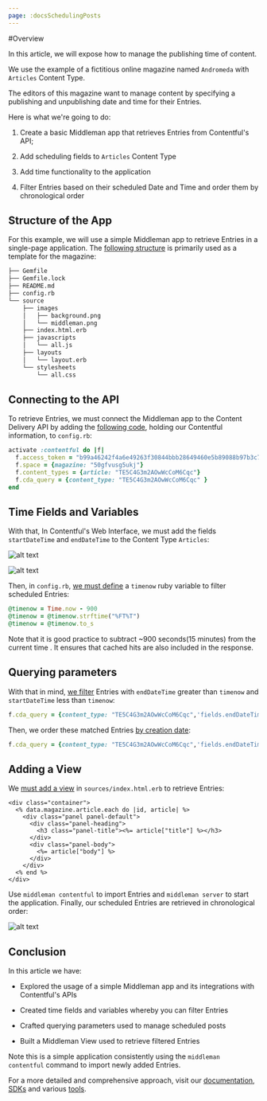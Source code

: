 ```yaml
---
page: :docsSchedulingPosts
---
```


#Overview

In this article, we will expose how to manage the publishing time of content. 

We use the example of a fictitious online magazine named `Andromeda` with `Articles` Content Type.  

The editors of this magazine want to manage content by specifying a publishing and unpublishing date and time for their Entries. 

Here is what we're going to do:

1. Create a basic Middleman app that retrieves Entries from Contentful's API;

2. Add scheduling fields to `Articles` Content Type

3. Add time functionality to the application

4. Filter Entries based on their scheduled Date and Time and order them by chronological order


## Structure of the App

For this example, we will use a simple Middleman app to retrieve Entries in a single-page application. The [following structure](https://github.com/contentful-labs/scheduling_app/commit/88017afc8e27b4689ff0636fccb8ae5b786b5639) is primarily used as a template for the magazine: 

~~~ bash
├── Gemfile
├── Gemfile.lock
├── README.md
├── config.rb
└── source
    ├── images
    │   ├── background.png
    │   └── middleman.png
    ├── index.html.erb
    ├── javascripts
    │   └── all.js
    ├── layouts
    │   └── layout.erb
    └── stylesheets
        └── all.css
~~~

## Connecting to the API

To retrieve Entries, we must connect the Middleman app to the Content Delivery API by adding the [following code](https://github.com/contentful-labs/scheduling_app/commit/cdd6ae913b13ce95274ed96db84160fa65b05048), holding our Contentful information, to `config.rb`:

~~~ ruby
activate :contentful do |f|
  f.access_token = "b99a46242f4a6e49263f30844bbb28649460e5b89088b97b3c79e14e6da12a8f"
  f.space = {magazine: "50gfvusg5ukj"}
  f.content_types = {article: "TE5C4G3m2AOwWcCoM6Cqc"}
  f.cda_query = {content_type: "TE5C4G3m2AOwWcCoM6Cqc" }
end
~~~ 

## Time Fields and Variables

With that, In Contentful's Web Interface, we must add the fields `startDateTime` and `endDateTime` to the Content Type `Articles`:

![alt text](https://images.contentful.com/3ts464by117l/3UqDYxf6YUquiUEiESG0os/7551bdcc9f59a9804847e7039e521940/Screen_Shot_2015-11-06_at_1.49.31_PM.png)

![alt text](https://images.contentful.com/3ts464by117l/2O6cTuFFlYCiICyUic0CyC/71805eeed16bbe01444fc85a37e996b8/Screen_Shot_2015-11-06_at_1.49.51_PM.png)

Then, in `config.rb`, [we must define](https://github.com/contentful-labs/scheduling_app/commit/6bb6ad5a39149ed6cc9a772606072dabeee9f08c) a `timenow` ruby variable to filter scheduled Entries:

~~~ ruby
@timenow = Time.now - 900
@timenow = @timenow.strftime("%FT%T")
@timenow = @timenow.to_s
~~~

Note that it is good practice to subtract ~900 seconds(15 minutes) from the current time . It ensures that cached hits are also included in the response.

## Querying parameters

With that in mind, [we filter](https://github.com/contentful-labs/scheduling_app/commit/ec1238823f893c81ba8724ec237560eecdbef538) Entries with `endDateTime` greater than `timenow` and `startDateTime` less than `timenow`:

~~~ ruby
f.cda_query = {content_type: "TE5C4G3m2AOwWcCoM6Cqc",'fields.endDateTime[gt]' => @timenow, 'fields.startDateTime[lte]' => @timenow}
~~~

Then, we order these matched Entries [by creation date](https://github.com/contentful-labs/scheduling_app/commit/d7fcab40cefcb1cc1f243dd3f50385c9b7e8c271):

~~~ ruby
f.cda_query = {content_type: "TE5C4G3m2AOwWcCoM6Cqc",'fields.endDateTime[gt]' => @timenow, 'fields.startDateTime[lte]' => @timenow, 'order' => 'sys.createdAt' }
~~~

## Adding a View

 We [must add a view](https://github.com/contentful-labs/scheduling_app/commit/cc2243b34195808b7e5e5dedbd64ec9ea7adc284) in `sources/index.html.erb` to retrieve Entries:

~~~ erb
<div class="container">
  <% data.magazine.article.each do |id, article| %>
    <div class="panel panel-default">
      <div class="panel-heading">
        <h3 class="panel-title"><%= article["title"] %></h3>
      </div>
      <div class="panel-body">
        <%= article["body"] %>
      </div>
    </div>
  <% end %>
</div>        
~~~

Use `middleman contentful` to import Entries and `middleman server` to start the application. Finally, our scheduled Entries are retrieved in chronological order:

![alt text](https://images.contentful.com/3ts464by117l/3bjFu5vA9a2miKSSu0aQa4/e1734ed22507357a575587b98c40d334/Screen_Shot_2015-11-10_at_1.56.39_PM.png)

## Conclusion

In this article we have:

+ Explored the usage of a simple Middleman app and its integrations with Contentful's APIs

+ Created time fields and variables whereby you can filter Entries

+ Crafted querying parameters used to manage scheduled posts

+ Built a Middleman View used to retrieve filtered Entries

Note this is a simple application consistently using the `middleman contentful` command to import newly added Entries. 

For a more detailed and comprehensive approach, visit our [documentation](https://www.contentful.com/developers/docs/references/content-delivery-api/#/reference), [SDKs](https://www.contentful.com/developers/docs/code/libraries/) and various [tools](https://www.contentful.com/developers/docs/code/tools/).

